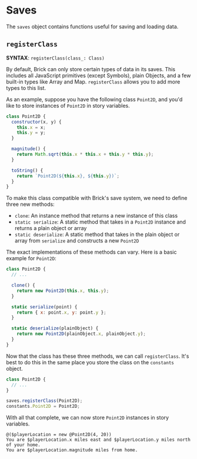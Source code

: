 # Saves

The `saves` object contains functions useful for saving and loading data.

## `registerClass`

**SYNTAX**: `registerClass(class_: Class)`

By default, Brick can only store certain types of data in its saves.
This includes all JavaScript primitives (except Symbols), plain Objects, and a few built-in types like Array and Map.
`registerClass` allows you to add more types to this list.

As an example, suppose you have the following class `Point2D`,
and you'd like to store instances of `Point2D` in story variables.

```js
class Point2D {
  constructor(x, y) {
    this.x = x;
    this.y = y;
  }

  magnitude() {
    return Math.sqrt(this.x * this.x + this.y * this.y);
  }

  toString() {
    return `Point2D(${this.x}, ${this.y})`;
  }
}
```

To make this class compatible with Brick's save system, we need to define three new methods:
- `clone`: An instance method that returns a new instance of this class
- `static serialize`: A static method that takes in a `Point2D` instance and returns a plain object or array
- `static deserialize`: A static method that takes in the plain object or array from `serialize` and constructs a new `Point2D`

The exact implementations of these methods can vary.
Here is a basic example for `Point2D`:

```js
class Point2D {
  // ...

  clone() {
    return new Point2D(this.x, this.y);
  }

  static serialize(point) {
    return { x: point.x, y: point.y };
  }

  static deserialize(plainObject) {
    return new Point2D(plainObject.x, plainObject.y);
  }
}
```

Now that the class has these three methods, we can call `registerClass`.
It's best to do this in the same place you store the class on the `constants` object.

```js
class Point2D {
  // ...
}

saves.registerClass(Point2D);
constants.Point2D = Point2D;
```

With all that complete, we can now store `Point2D` instances in story variables.

```brick
@($playerLocation = new @Point2D(4, 20))
You are $playerLocation.x miles east and $playerLocation.y miles north of your home.
You are $playerLocation.magnitude miles from home.
```

